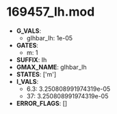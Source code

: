 # 169457_Ih.mod

- **G_VALS**:
  - gIhbar_Ih: 1e-05
- **GATES**:
  - m: 1
- **SUFFIX**: Ih
- **GMAX_NAME**: gIhbar_Ih
- **STATES**: ['m']
- **I_VALS**:
  - 6.3: 3.250808991974319e-05
  - 37: 3.250808991974319e-05
- **ERROR_FLAGS**: []
